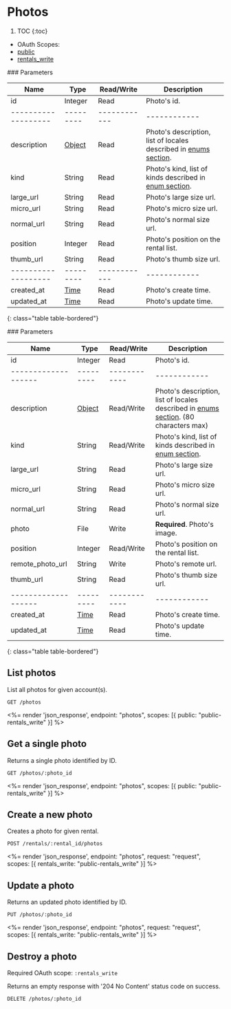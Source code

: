 # Photos

1. TOC
{:toc}

<ul class="nav nav-pills pull-right" role="tablist">
  <li class="disabled"><a>OAuth Scopes:</a></li>
  <li class="active"><a href="#public" role="tab" data-toggle="pill">public</a></li>
  <li><a href="#rentals_write" role="tab" data-toggle="pill">rentals_write</a></li>
</ul>

<div class="tab-content" markdown="1">
  <div class="tab-pane active" id="public" markdown="1">
### Parameters

Name               | Type    | Read/Write | Description
-------------------|---------|------------|------------
id                 | Integer | Read       | Photo's id.
-------------------|---------|------------|------------
description        | [Object](/reference/enums#formats)    | Read       | Photo's description, list of locales described in [enums section](/reference/enums#locales).
kind               | String  | Read       | Photo's kind, list of kinds described in [enum section](/reference/enums/#photo-kinds).
large_url          | String  | Read       | Photo's large size url.
micro_url          | String  | Read       | Photo's micro size url.
normal_url         | String  | Read       | Photo's normal size url.
position           | Integer | Read       | Photo's position on the rental list.
thumb_url          | String  | Read       | Photo's thumb size url.
-------------------|---------|------------|------------
created_at         | [Time](/reference/enums#formats) | Read       | Photo's create time.
updated_at         | [Time](/reference/enums#formats) | Read       | Photo's update time.
{: class="table table-bordered"}
  </div>
  <div class="tab-pane" id="rentals_write" markdown="1">
### Parameters

Name               | Type    | Read/Write | Description
-------------------|---------|------------|------------
id                 | Integer | Read       | Photo's id.
-------------------|---------|------------|------------
description        | [Object](/reference/enums#formats)    | Read/Write | Photo's description, list of locales described in [enums section](/reference/enums#locales). (80 characters max)
kind               | String  | Read/Write | Photo's kind, list of kinds described in [enum section](/reference/enums/#photo-kinds).
large_url          | String  | Read       | Photo's large size url.
micro_url          | String  | Read       | Photo's micro size url.
normal_url         | String  | Read       | Photo's normal size url.
photo              | File    | Write      | **Required**. Photo's image.
position           | Integer | Read/Write | Photo's position on the rental list.
remote_photo_url   | String  | Write      | Photo's remote url.
thumb_url          | String  | Read       | Photo's thumb size url.
-------------------|---------|------------|------------
created_at         | [Time](/reference/enums#formats) | Read       | Photo's create time.
updated_at         | [Time](/reference/enums#formats) | Read       | Photo's update time.
{: class="table table-bordered"}
  </div>
</div>

## List photos

List all photos for given account(s).

~~~
GET /photos
~~~

<%= render 'json_response', endpoint: "photos", scopes: [{ public: "public-rentals_write" }] %>

## Get a single photo

Returns a single photo identified by ID.

~~~
GET /photos/:photo_id
~~~

<%= render 'json_response', endpoint: "photos", scopes: [{ public: "public-rentals_write" }] %>

## Create a new photo

Creates a photo for given rental.

~~~~
POST /rentals/:rental_id/photos
~~~~

<%= render 'json_response', endpoint: "photos", request: "request",
  scopes: [{ rentals_write: "public-rentals_write" }] %>

## Update a photo

Returns an updated photo identified by ID.

~~~
PUT /photos/:photo_id
~~~

<%= render 'json_response', endpoint: "photos", request: "request",
  scopes: [{ rentals_write: "public-rentals_write" }] %>

## Destroy a photo

Required OAuth scope: `:rentals_write`

Returns an empty response with '204 No Content' status code on success.

~~~~~~
DELETE /photos/:photo_id
~~~~~~
